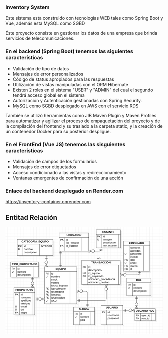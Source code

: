 ### Inventory System
Este sistema esta construido con tecnologías WEB tales como Spring Boot y Vue, además esta MySQL como SGBD

Éste proyecto consiste en gestionar los datos de una empresa que brinda servicios de telecomunicaciones.

### En el backend (Spring Boot) tenemos las siguientes características
* Validación de tipo de datos
* Mensajes de error personalizados
* Código de status apropiados para las respuestas 
* Utilización de vistas manipuladas con el ORM Hibernate
* Existen 2 roles en el sistema "USER" y "ADMIN" del cual el segundo tendrá acceso global en el sistema
* Autorización y Autenticación gestionadas con Spring Security.
* MySQL como SGBD desplegado en AWS con el servicio RDS

También se utilizó herramientas como JIB Maven Plugin y Maven Profiles para automatizar y agilizar el proceso de empaquetación del proyecto y de la compilación del frontend y su traslado a la carpeta static, y la creación de un contenedor Docker para su posterior despligue.


### En el FrontEnd (Vue JS) tenemos las sisguientes características
* Validación de campos de los formularios
* Mensajes de error etiquetados
* Acceso condicionado a las vistas y redireccionamiento 
* Ventanas emergentes de confirmación de una acción


### Enlace del backend desplegado en Render.com
https://inventory-container.onrender.com

## Entitad Relación
![Entity Relationship](./entity_relationship.png)
